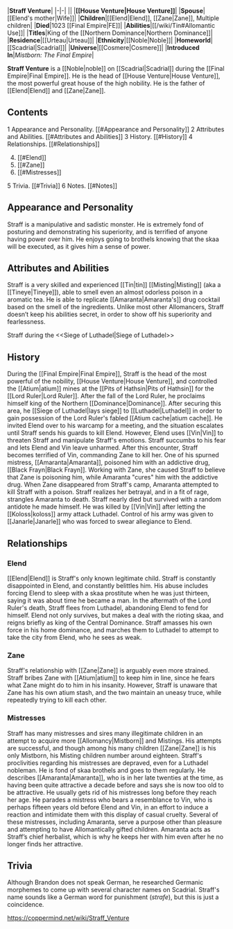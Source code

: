 |**Straff Venture**|
|-|-|
||
|**[[House Venture\|House Venture]]**|
|**Spouse**|[[Elend's mother\|Wife]]|
|**Children**|[[Elend\|Elend]], [[Zane\|Zane]], Multiple children|
|**Died**|1023 [[Final Empire\|FE]]|
|**Abilities**|[[/wiki/Tin#Allomantic Use]]|
|**Titles**|King of the [[Northern Dominance\|Northern Dominance]]|
|**Residence**|[[Urteau\|Urteau]]|
|**Ethnicity**|[[Noble\|Noble]]|
|**Homeworld**|[[Scadrial\|Scadrial]]|
|**Universe**|[[Cosmere\|Cosmere]]|
|**Introduced In**|*Mistborn: The Final Empire*|

**Straff Venture** is a [[Noble\|noble]] on [[Scadrial\|Scadrial]] during the [[Final Empire\|Final Empire]]. He is the head of [[House Venture\|House Venture]], the most powerful great house of the high nobility. He is the father of [[Elend\|Elend]] and [[Zane\|Zane]].

## Contents

1 Appearance and Personality. [[#Appearance and Personality]] 
2 Attributes and Abilities. [[#Attributes and Abilities]] 
3 History. [[#History]] 
4 Relationships. [[#Relationships]] 

4. [[#Elend]] 
4. [[#Zane]] 
4. [[#Mistresses]] 


5 Trivia. [[#Trivia]] 
6 Notes. [[#Notes]] 


## Appearance and Personality
Straff is a manipulative and sadistic monster. He is extremely fond of posturing and demonstrating his superiority, and is terrified of anyone having power over him. He enjoys going to brothels knowing that the skaa will be executed, as it gives him a sense of power.

## Attributes and Abilities
Straff is a very skilled and experienced [[Tin\|tin]] [[Misting\|Misting]] (aka a [[Tineye\|Tineye]]), able to smell even an almost odorless poison in a aromatic tea. He is able to replicate [[Amaranta\|Amaranta's]] drug cocktail based on the smell of the ingredients. Unlike most other Allomancers, Straff doesn’t keep his abilities secret, in order to show off his superiority and fearlessness.

  Straff during the <<Siege of Luthadel\|Siege of Luthadel>>
## History
During the [[Final Empire\|Final Empire]], Straff is the head of the most powerful of the nobility, [[House Venture\|House Venture]], and controlled the [[Atium\|atium]] mines at the [[Pits of Hathsin\|Pits of Hathsin]] for the [[Lord Ruler\|Lord Ruler]].
After the fall of the Lord Ruler, he proclaims himself king of the Northern [[Dominance\|Dominance]]. After securing this area, he [[Siege of Luthadel\|lays siege]] to [[Luthadel\|Luthadel]] in order to gain possession of the Lord Ruler's fabled [[Atium cache\|atium cache]].
He invited Elend over to his warcamp for a meeting, and the situation escalates until Straff sends his guards to kill Elend. However, Elend uses [[Vin\|Vin]] to threaten Straff and manipulate Straff's emotions. Straff succumbs to his fear and lets Elend and Vin leave unharmed. After this encounter, Straff becomes terrified of Vin, commanding Zane to kill her.
One of his spurned mistress, [[Amaranta\|Amaranta]], poisoned him with an addictive drug, [[Black Frayn\|Black Frayn]]. Working with Zane, she caused Straff to believe that Zane is poisoning him, while Amaranta "cures" him with the addictive drug. When Zane disappeared from Straff's camp, Amaranta attempted to kill Straff with a poison. Straff realizes her betrayal, and in a fit of rage, strangles Amaranta to death. Straff nearly died but survived with a random antidote he made himself.
He was killed by [[Vin\|Vin]] after letting the [[Koloss\|koloss]] army attack Luthadel. Control of his army was given to [[Janarle\|Janarle]] who was forced to swear allegiance to Elend.

## Relationships
### Elend
[[Elend\|Elend]] is Straff's only known legitimate child. Straff is constantly disappointed in Elend, and constantly belittles him. His abuse includes forcing Elend to sleep with a skaa prostitute when he was just thirteen, saying it was about time he became a man. In the aftermath of the Lord Ruler's death, Straff flees from Luthadel, abandoning Elend to fend for himself. Elend not only survives, but makes a deal with the rioting skaa, and reigns briefly as king of the Central Dominance. Straff amasses his own force in his home dominance, and marches them to Luthadel to attempt to take the city from Elend, who he sees as weak.

### Zane
Straff's relationship with [[Zane\|Zane]] is arguably even more strained. Straff bribes Zane with [[Atium\|atium]] to keep him in line, since he fears what Zane might do to him in his insanity. However, Straff is unaware that Zane has his own atium stash, and the two maintain an uneasy truce, while repeatedly trying to kill each other.

### Mistresses
Straff has many mistresses and sires many illegitimate children in an attempt to acquire more [[Allomancy\|Mistborn]] and Mistings. His attempts are successful, and though among his many children [[Zane\|Zane]] is his only Mistborn, his Misting children number around eighteen.
Straff's proclivities regarding his mistresses are depraved, even for a Luthadel nobleman. He is fond of skaa brothels and goes to them regularly. He describes [[Amaranta\|Amaranta]], who is in her late twenties at the time, as having been quite attractive a decade before and says she is now too old to be attractive. He usually gets rid of his mistresses long before they reach her age. He parades a mistress who bears a resemblance to Vin, who is perhaps fifteen years old before Elend and Vin, in an effort to induce a reaction and intimidate them with this display of casual cruelty.
Several of these mistresses, including Amaranta, serve a purpose other than pleasure and attempting to have Allomantically gifted children. Amaranta acts as Straff’s chief herbalist, which is why he keeps her with him even after he no longer finds her attractive.

## Trivia
Although Brandon does not speak German, he researched Germanic morphemes to come up with several character names on Scadrial. Straff's name sounds like a German word for punishment (*strafe*), but this is just a coincidence.


https://coppermind.net/wiki/Straff_Venture